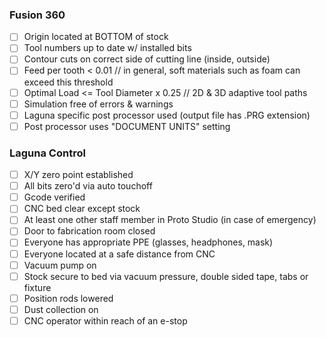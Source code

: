 ### Fusion 360
- [ ] Origin located at BOTTOM of stock
- [ ] Tool numbers up to date w/ installed bits
- [ ] Contour cuts on correct side of cutting line (inside, outside)
- [ ] Feed per tooth < 0.01 // in general, soft materials such as foam can exceed this threshold
- [ ] Optimal Load <= Tool Diameter x 0.25 // 2D & 3D adaptive tool paths
- [ ] Simulation free of errors & warnings
- [ ] Laguna specific post processor used (output file has .PRG extension)
- [ ] Post processor uses "DOCUMENT UNITS" setting
### Laguna Control
- [ ] X/Y zero point established
- [ ] All bits zero'd via auto touchoff
- [ ] Gcode verified
- [ ] CNC bed clear except stock
- [ ] At least one other staff member in Proto Studio (in case of emergency)
- [ ] Door to fabrication room closed
- [ ] Everyone has appropriate PPE (glasses, headphones, mask)
- [ ] Everyone located at a safe distance from CNC
- [ ] Vacuum pump on
- [ ] Stock secure to bed via vacuum pressure, double sided tape, tabs or fixture
- [ ] Position rods lowered
- [ ] Dust collection on
- [ ] CNC operator within reach of an e-stop